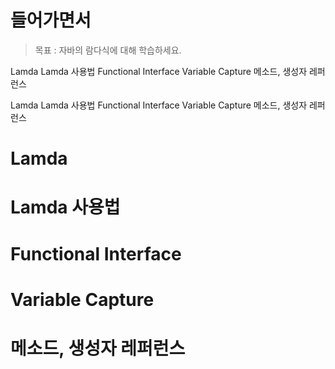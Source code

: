 # 들어가면서 
> 목표 : 자바의 람다식에 대해 학습하세요.

Lamda
Lamda 사용법
Functional Interface
Variable Capture
메소드, 생성자 레퍼런스

Lamda
Lamda 사용법
Functional Interface
Variable Capture
메소드, 생성자 레퍼런스

# Lamda
# Lamda 사용법
# Functional Interface
# Variable Capture
# 메소드, 생성자 레퍼런스
